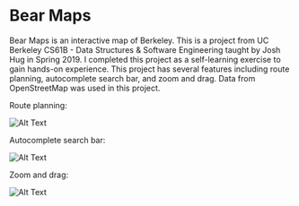 # Bear Maps

Bear Maps is an interactive map of Berkeley. This is a project from UC Berkeley CS61B - Data Structures & Software Engineering taught by Josh Hug in Spring 2019. I completed this project as a self-learning exercise to gain hands-on experience. This project has several features including route planning, autocomplete search bar, and zoom and drag. Data from OpenStreetMap was used in this project.

Route planning:

![Alt Text](https://github.com/d3ling/bearmaps/blob/master/route%20planning.gif)

Autocomplete search bar:

![Alt Text](https://github.com/d3ling/bearmaps/blob/master/autocomplete.gif)

Zoom and drag:

![Alt Text](https://github.com/d3ling/bearmaps/blob/master/zoom%20and%20drag.gif)
